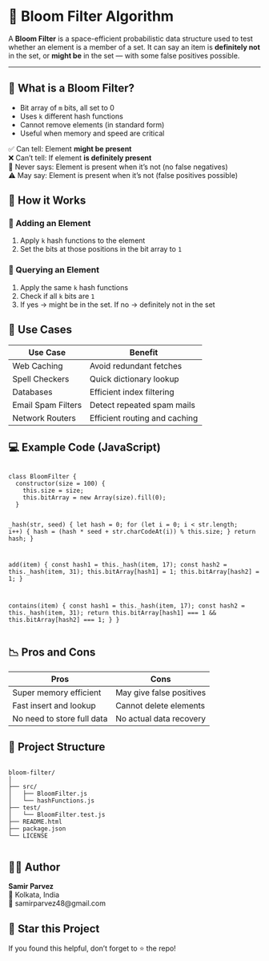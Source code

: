 <!DOCTYPE html>
<html lang="en">
<head>
  <meta charset="UTF-8" />
  <meta name="viewport" content="width=device-width, initial-scale=1.0"/>
</head>
<body>

  <h1>🌸 Bloom Filter Algorithm</h1>
  <p>
    A <strong>Bloom Filter</strong> is a <span class="tag">space-efficient</span> probabilistic data structure used to test whether an element is a member of a set.
    It can say an item is <strong>definitely not</strong> in the set, or <strong>might be</strong> in the set — with some false positives possible.
  </p>

  <hr />

  <h2>📌 What is a Bloom Filter?</h2>
  <ul>
    <li>Bit array of <code>m</code> bits, all set to 0</li>
    <li>Uses <code>k</code> different hash functions</li>
    <li>Cannot remove elements (in standard form)</li>
    <li>Useful when memory and speed are critical</li>
  </ul>

  <div class="highlight">
    ✅ Can tell: Element <strong>might be present</strong><br>
    ❌ Can’t tell: If element <strong>is definitely present</strong><br>
    🚫 Never says: Element is present when it’s not (no false negatives)<br>
    ⚠️ May say: Element is present when it’s not (false positives possible)
  </div>

  <h2>🔧 How it Works</h2>

  <h3>🔹 Adding an Element</h3>
  <ol>
    <li>Apply <code>k</code> hash functions to the element</li>
    <li>Set the bits at those positions in the bit array to <code>1</code></li>
  </ol>

  <h3>🔹 Querying an Element</h3>
  <ol>
    <li>Apply the same <code>k</code> hash functions</li>
    <li>Check if all <code>k</code> bits are <code>1</code></li>
    <li>If yes → might be in the set. If no → definitely not in the set</li>
  </ol>

  <h2>📘 Use Cases</h2>

  <table>
    <thead>
      <tr>
        <th>Use Case</th>
        <th>Benefit</th>
      </tr>
    </thead>
    <tbody>
      <tr>
        <td>Web Caching</td>
        <td>Avoid redundant fetches</td>
      </tr>
      <tr>
        <td>Spell Checkers</td>
        <td>Quick dictionary lookup</td>
      </tr>
      <tr>
        <td>Databases</td>
        <td>Efficient index filtering</td>
      </tr>
      <tr>
        <td>Email Spam Filters</td>
        <td>Detect repeated spam mails</td>
      </tr>
      <tr>
        <td>Network Routers</td>
        <td>Efficient routing and caching</td>
      </tr>
    </tbody>
  </table>

  <h2>💻 Example Code (JavaScript)</h2>
  <pre><code class="language-js">
class BloomFilter {
  constructor(size = 100) {
    this.size = size;
    this.bitArray = new Array(size).fill(0);
  }

  _hash(str, seed) {
    let hash = 0;
    for (let i = 0; i &lt; str.length; i++) {
      hash = (hash * seed + str.charCodeAt(i)) % this.size;
    }
    return hash;
  }

  add(item) {
    const hash1 = this._hash(item, 17);
    const hash2 = this._hash(item, 31);
    this.bitArray[hash1] = 1;
    this.bitArray[hash2] = 1;
  }

  contains(item) {
    const hash1 = this._hash(item, 17);
    const hash2 = this._hash(item, 31);
    return this.bitArray[hash1] === 1 &amp;&amp; this.bitArray[hash2] === 1;
  }
}
  </code></pre>

  <h2>📉 Pros and Cons</h2>

  <table>
    <thead>
      <tr>
        <th>Pros</th>
        <th>Cons</th>
      </tr>
    </thead>
    <tbody>
      <tr>
        <td>Super memory efficient</td>
        <td>May give false positives</td>
      </tr>
      <tr>
        <td>Fast insert and lookup</td>
        <td>Cannot delete elements</td>
      </tr>
      <tr>
        <td>No need to store full data</td>
        <td>No actual data recovery</td>
      </tr>
    </tbody>
  </table>

  <h2>📁 Project Structure</h2>
  <pre><code>
bloom-filter/
│
├── src/
│   ├── BloomFilter.js
│   └── hashFunctions.js
├── test/
│   └── BloomFilter.test.js
├── README.html
├── package.json
└── LICENSE
  </code></pre>

  <h2>👨‍💻 Author</h2>
  <p>
    <strong>Samir Parvez</strong><br />
    📍 Kolkata, India<br />
    📧 samirparvez48@gmail.com
  </p>
  
  <h2>🌟 Star this Project</h2>
  <p>If you found this helpful, don’t forget to ⭐️ the repo!</p>

</body>
</html>
